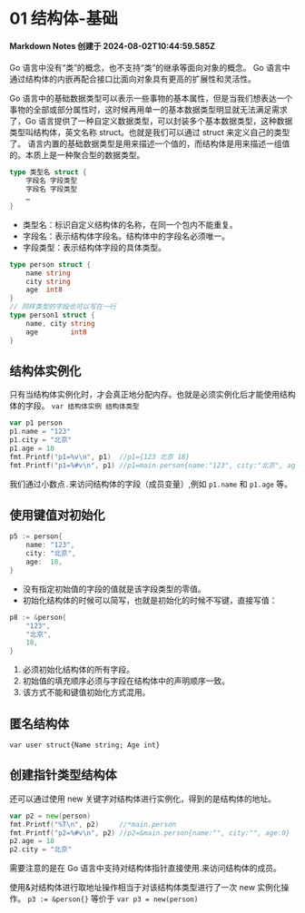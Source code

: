 # 01 结构体-基础

#### Markdown Notes 创建于 2024-08-02T10:44:59.585Z

Go 语言中没有“类”的概念，也不支持“类”的继承等面向对象的概念。
Go 语言中通过结构体的内嵌再配合接口比面向对象具有更高的扩展性和灵活性。

Go 语言中的基础数据类型可以表示一些事物的基本属性，但是当我们想表达一个事物的全部或部分属性时，这时候再用单一的基本数据类型明显就无法满足需求了，Go 语言提供了一种自定义数据类型，可以封装多个基本数据类型，这种数据类型叫结构体，英文名称 struct。也就是我们可以通过 struct 来定义自己的类型了。
语言内置的基础数据类型是用来描述一个值的，而结构体是用来描述一组值的。本质上是一种聚合型的数据类型。

```go
type 类型名 struct {
    字段名 字段类型
    字段名 字段类型
    …
}
```

-   类型名：标识自定义结构体的名称，在同一个包内不能重复。
-   字段名：表示结构体字段名。结构体中的字段名必须唯一。
-   字段类型：表示结构体字段的具体类型。

```go
type person struct {
    name string
    city string
    age  int8
}
// 同样类型的字段也可以写在一行
type person1 struct {
    name, city string
    age        int8
}
```

## 结构体实例化

只有当结构体实例化时，才会真正地分配内存。也就是必须实例化后才能使用结构体的字段。
`var 结构体实例 结构体类型`

```go
var p1 person
p1.name = "123"
p1.city = "北京"
p1.age = 18
fmt.Printf("p1=%v\n", p1)  //p1={123 北京 18}
fmt.Printf("p1=%#v\n", p1) //p1=main.person{name:"123", city:"北京", age:18}
```

我们通过小数点`.`来访问结构体的字段（成员变量）,例如 `p1.name` 和 `p1.age` 等。

## 使用键值对初始化

```go
p5 := person{
    name: "123",
    city: "北京",
    age:  18,
}
```

-   没有指定初始值的字段的值就是该字段类型的零值。
-   初始化结构体的时候可以简写，也就是初始化的时候不写键，直接写值：

```go
p8 := &person{
    "123",
    "北京",
    18,
}
```

1. 必须初始化结构体的所有字段。
2. 初始值的填充顺序必须与字段在结构体中的声明顺序一致。
3. 该方式不能和键值初始化方式混用。

## 匿名结构体

`var user struct{Name string; Age int}`

## 创建指针类型结构体

还可以通过使用 new 关键字对结构体进行实例化，得到的是结构体的地址。

```go
var p2 = new(person)
fmt.Printf("%T\n", p2)     //*main.person
fmt.Printf("p2=%#v\n", p2) //p2=&main.person{name:"", city:"", age:0}
p2.age = 18
p2.city = "北京"
```

需要注意的是在 Go 语言中支持对结构体指针直接使用.来访问结构体的成员。

使用&对结构体进行取地址操作相当于对该结构体类型进行了一次 new 实例化操作。
`p3 := &person{}` 等价于 `var p3 = new(person)`
